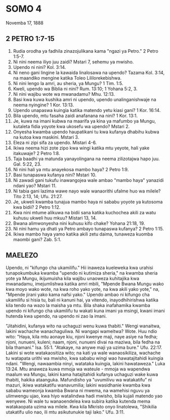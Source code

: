 # SOMO 4
Novemba 17, 1888

## 2 PETRO 1:7-15

1. Rudia orodha ya fadhila zinazojulikana kama "ngazi ya Petro." 2 Petro 1:5-7.
2. Ni nini neema iliyo juu zaidi? Mstari 7, sehemu ya mwisho.
3. Upendo ni nini? Kol. 3:14.
4. Ni neno gani lingine la kawaida linalosawa na upendo? Tazama Kol. 3:14, na maandiko mengine katika Toleo Lililorekebishwa.
5. Ni nini lengo la amri, au sheria, ya Mungu? 1 Tim. 1:5.
6. Kweli, upendo wa Biblia ni nini? Rum. 13:10; 1 Yohana 5:2, 3.
7. Ni nini wajibu wote wa mwanadamu? Mhu. 12:13.
8. Basi kwa kuwa kushika amri ni upendo, upendo unalinganishwaje na neema nyingine? 1 Kor. 13:13.
9. Upendo unapaswa kuingia katika matendo yetu kiasi gani? 1 Kor. 16:14.
10. Bila upendo, mtu fasaha zaidi anafanana na nini? 1 Kor. 13:1.
11. Je, kuwa na imani kubwa na maarifa ya kina ya mafumbo ya Mungu, kutaleta fidia yoyote kwa ukosefu wa upendo? Mstari 2.
12. Onyesha kwamba upendo haupatikani tu kwa kufanya dhabihu kubwa na kutoa kwa maskini. Mstari 3.
13. Eleza ni zipi sifa za upendo. Mistari 4-6.
14. Ikiwa neema hizi zote zipo kwa wingi katika mtu yeyote, hali yake itakuwaje? 2 Petro 1:8.
15. Taja baadhi ya matunda yanayolingana na neema zilizotajwa hapo juu. Gal. 5:22, 23.
16. Ni nini hali ya mtu anayekosa mambo haya? 2 Petro 1:9.
17. Basi tunapaswa kufanya nini? Mstari 10.
18. Ni zawadi gani tukufu inawangojea wale ambao "mambo haya" yanazidi ndani yao? Mstari 11.
19. Ni tabia gani lazima wawe nayo wale wanaorithi ufalme huo wa milele? Tito 2:13, 14; Ufu. 21:27.
20. Je, ukweli kwamba tunajua mambo haya ni sababu yoyote ya kutosoma kwa bidii? 2 Petro 1:12.
21. Kwa nini mtume alikuwa na bidii sana katika kuchochea akili za watu kuhusu ukweli huu mkuu? Mistari 13, 14.
22. Bwana alimwonyesha nini kuhusu kifo chake? Yohana 21:18, 19.
23. Ni nini hamu ya dhati ya Petro ambayo tunapaswa kufanya? 2 Petro 1:15.
24. Ikiwa mambo haya yamo katika akili zetu daima, tunaweza kuomba maombi gani? Zab. 5:1.

## MAELEZO

Upendo, ni "kifungo cha ukamilifu." Hii inaweza kueleweka kwa urahisi tunapokumbuka kwamba "upendo ni kutimiza sheria," na kwamba sheria yote ya Mungu, ikijumuisha kila wajibu unaoweza kuhitajika kwa mwanadamu, imejumlishwa katika amri mbili, "Mpende Bwana Mungu wako kwa moyo wako wote, na kwa roho yako yote, na kwa akili yako yote," na, "Mpende jirani yako kama nafsi yako." Upendo ambao ni kifungo cha ukamilifu si hisia tu, bali ni kanuni hai, ya vitendo, inayodhihirishwa katika kila tendo na wazo la maisha ya mtu. Bila shaka inafahamika kwamba upendo ni kifungo cha ukamilifu tu wakati kuna imani ya msingi, kwani imani hutenda kwa upendo, na upendo ni zao la imani.

"Jitahidini, kufanya wito na uchaguzi wenu kuwa thabiti." Wengi wanaitwa, lakini wachache wanachaguliwa. Ni wangapi wameitwa? Wote. Huu ndio wito: "Haya, kila mtu aonaye kiu, njoni kwenye maji, naye asiye na fedha; njoni, nunueni, kuleni; naam, njoni, nunueni divai na maziwa, bila fedha na bila thamani." Isa. 55:1. "Atakaye, na anywe maji ya uzima bure." Ufu. 22:17. Lakini si wote watakaositiza wito; na kati ya wale wanaosikiliza, wachache tu watapata urithi wa mwisho, kwa sababu wingi wao hawatajitahidi kuingia ndani. "Wengi, nawaambia ninyi, watataka kuingia, lakini hawataweza." Luka 13:24. Mtu anaweza kuwa mmoja wa wateule - mmoja wa wapendwa maalum wa Mungu, lakini kama hatajitahidi kufanya uchaguzi wake kuwa thabiti, hakika ataanguka. Mafundisho ya "uvumilivu wa watakatifu" ni mazuri, ikiwa watakatifu wanavumilia; lakini wasidhanie kwamba kwa sababu wameonja kwamba Bwana ni mwema, na wamehisi nguvu ya ulimwengu ujao, kwa hiyo watalindwa hadi mwisho, bila kujali matendo yao wenyewe. Ni wale tu wanaoendelea kwa subira katika kutenda mema watakaopata uzima wa milele. Kwa kila Mkristo onyo linatolewa, "Shikilia utakatifu ulio nao, ili mtu asikutunukie taji lako." Ufu. 3:11.